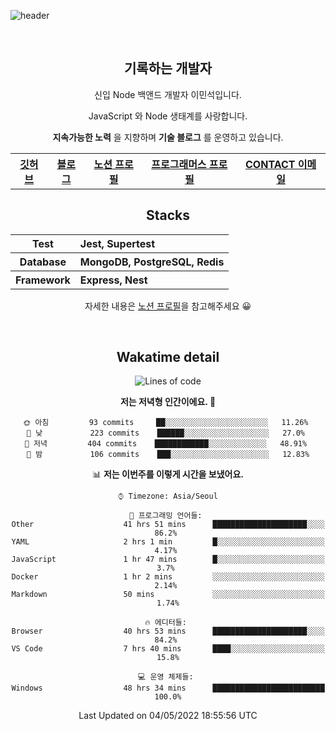 ![header](https://capsule-render.vercel.app/api?type=rect&fontColor=f5f6fa&color=192a56&height=220&section=header&text=MinSeok%20Lee&fontSize=40)

&nbsp;

<h2 font-size="20px" align="center"> 기록하는 개발자 </h2>

<div align="center">
  
  <p>신입 Node 백앤드 개발자 이민석입니다.</p>
  <p>JavaScript 와 Node 생태계를 사랑합니다.</p>
  <p><strong>지속가능한 노력</strong> 을 지향하며 <strong>기술 블로그</strong> 를 운영하고 있습니다.</p>
  
  <p></p>
  <table>
    <tr>
      <th>
          <a href="https://github.com/unchaptered"> 깃허브 </a>
      </th>
      <th>
          <a href="https://velog.io/@unchapterd"> 블로그 </a>
      </th>
      <th>
          <a href="https://www.notion.so/9cf275a5af0441529ba7ba43f0d51f40"> 노션 프로필 </a>
      </th>
      <th>
          <a href="https://programmers.co.kr/pr/workstation19961002_3722"> 프로그래머스 프로필 </a>
      </th>
      <th>
          <a href="workstation19961002@gamil.com"> CONTACT 이메일 </a>
      </th>
    </tr>
  </table>
 

<h2 font-size="20px" align="center"> Stacks </h2>

<div align="center">
  <table font-weight="100">
    <tr>
      <th>Test</th>
      <th align="left">Jest, Supertest</th>
    </tr>
    <tr>
      <th>Database</th>
      <th align="left">MongoDB, PostgreSQL, Redis</th>
    </tr>
    <tr>
      <th>Framework</th>
      <th align="left">Express, Nest</th>
    </tr>
  </table>
  
  <footer> 자세한 내용은 <a href="https://band-queen-769.notion.site/9cf275a5af0441529ba7ba43f0d51f40">노션 프로필</a>을 참고해주세요 😀 </footer>
  
</div>
  
&nbsp;

<h2 font-size="20px" align="center"> Wakatime detail </h2>

<div align="center">

<!--START_SECTION:waka-->
![Lines of code](https://img.shields.io/badge/%EC%A0%80%EB%8A%94%20%EC%97%AC%ED%83%9C%EA%B9%8C%EC%A7%80%20-842%20Thousand%20%EC%A4%84%EC%9D%98%20%EC%BD%94%EB%93%9C%EB%A5%BC%20%EC%9E%91%EC%84%B1%ED%96%88%EC%96%B4%EC%9A%94.-blue)

**저는 저녁형 인간이에요. 🦉** 

```text
🌞 아침         93 commits     ██░░░░░░░░░░░░░░░░░░░░░░░   11.26% 
🌆 낮　         223 commits    ██████░░░░░░░░░░░░░░░░░░░   27.0% 
🌃 저녁         404 commits    ████████████░░░░░░░░░░░░░   48.91% 
🌙 밤　         106 commits    ███░░░░░░░░░░░░░░░░░░░░░░   12.83%

```


📊 **저는 이번주를 이렇게 시간을 보냈어요.** 

```text
⌚︎ Timezone: Asia/Seoul

💬 프로그래밍 언어들: 
Other                    41 hrs 51 mins      █████████████████████░░░░   86.2% 
YAML                     2 hrs 1 min         █░░░░░░░░░░░░░░░░░░░░░░░░   4.17% 
JavaScript               1 hr 47 mins        █░░░░░░░░░░░░░░░░░░░░░░░░   3.7% 
Docker                   1 hr 2 mins         ░░░░░░░░░░░░░░░░░░░░░░░░░   2.14% 
Markdown                 50 mins             ░░░░░░░░░░░░░░░░░░░░░░░░░   1.74%

🔥 에디터들: 
Browser                  40 hrs 53 mins      █████████████████████░░░░   84.2% 
VS Code                  7 hrs 40 mins       ████░░░░░░░░░░░░░░░░░░░░░   15.8%

💻 운영 체제들: 
Windows                  48 hrs 34 mins      █████████████████████████   100.0%

```


 Last Updated on 04/05/2022 18:55:56 UTC
<!--END_SECTION:waka-->
  
</div>

